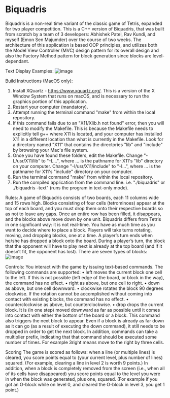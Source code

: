 # Biquadris
Biquadris is a non-real time variant of the classic game of Tetris, expanded for two player competition. This is a C++ version of Biquadris, that was built from scratch by a team of 3 developers: Abhishek Patel, Rav Kundi, and myself (Emon Sen Majumder) over the course of two weeks. The architecture of this application is based OOP principles, and utilizes both the Model View Controller (MVC) design pattern for its overall design and also the Factory Method pattern for block generation since blocks are level-dependant.

Text Display Examples:
![image](https://user-images.githubusercontent.com/55682406/134313295-47677310-cc9c-40d7-97a7-40854c8c7b82.png)

Build Instructions (MacOS only):
1. Install XQuartz - https://www.xquartz.org/. This is a version of the X Window System that runs on macOS, and is necessary to run the graphics portion of this application.
2. Restart your computer (mandatory).
3. Attempt running the terminal command "make" from within the local repository.
4. If this command fails due to an "X11/Xlib.h not found" error, then you will need to modify the Makefile. This is because the Makefile needs to explicitly tell g++ where X11 is located, and your computer has installed X11 in a different location than what is currently in the Makefile. Look for a directory named "X11" that contains the directories "lib" and "include" by browsing your Mac's file system.
5. Once you have found these folders, edit the Makefile. Change "-L/usr/X11/lib" to "-L...", where ... is the pathname for X11's "lib" directory on your computer. Change "-I/usr/X11/include" to "-I...", where ... is the pathname for X11's "include" directory on your computer.
6. Run the terminal command "make" from within the local repository.
7. Run the compiled application from the command line. i.e. "./biquadris" or ./biquadris -text" (runs the program in text-only mode).

Rules:
A game of Biquadris consists of two boards, each 11 columns wide and 15 rows high. Blocks consisting of four cells (tetrominoes) appear at the top of each board, and you must drop them onto their respective boards so as not to leave any gaps. Once an entire row has been filled, it disappears, and the blocks above move down by one unit. Biquadris differs from Tetris in one significant way: it is not real-time. You have as much time as you want to decide where to place a block. Players will take turns rotating, moving, and dropping blocks, one at a time. A player’s turn ends when he/she has dropped a block onto the board. During a player’s turn, the block that the opponent will have to play next is already at the top board (and if it doesn’t fit, the opponent has lost). 
There are seven types of blocks:
![image](https://user-images.githubusercontent.com/55682406/134312264-a17eefcb-537c-4231-bef1-b91d71e524ef.png)

Controls:
You interact with the game by issuing text-based commands. The following commands are supported:
• left moves the current block one cell to the left. If this is not possible (left edge of the board, or block in the way), the command has no effect.
• right as above, but one cell to right.
• down as above, but one cell downward.
• clockwise rotates the block 90 degrees clockwise. If the rotation cannot be accomplished without coming into contact with existing blocks, the command has no effect.
• counterclockwise as above, but counterclockwise.
• drop drops the current block. It is (in one step) moved downward as far as possible until it comes into contact with either the bottom of the board or a block. This command also triggers the next block to appear. Even if a block is already as far down as it can go (as a result of executing the down command), it still needs to be dropped in order to get the next block.
In addition, commands can take a multiplier prefix, indicating that that command should be executed some number of times. For example 3right means move to the right by three cells.

Scoring
The game is scored as follows: when a line (or multiple lines) is cleared, you score points equal to (your current level, plus number of lines) squared. (For example, clearing a line in level 2 is worth 9 points.) In addition, when a block is completely removed from the screen (i.e., when all of its cells have disappeared) you score points equal to the level you were in when the block was generated, plus one, squared. (For example if you got an O-block while on level 0, and cleared the O-block in level 3, you get 1 point.)
